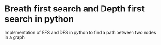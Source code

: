 # Breath first search and Depth first search in python

Implementation of BFS and DFS in python to find a path between two nodes in a graph

